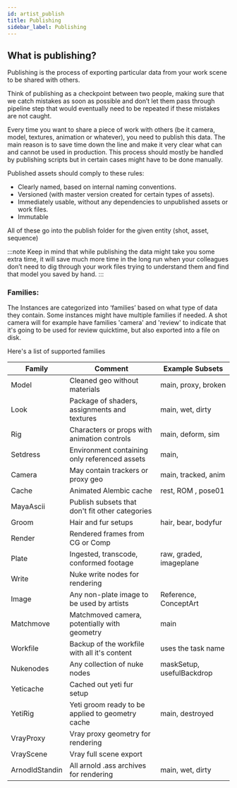 ```yaml
---
id: artist_publish
title: Publishing
sidebar_label: Publishing
---
```


## What is publishing?

Publishing is the process of exporting particular data from your work scene to be shared with others.

Think of publishing as a checkpoint between two people, making sure that we catch mistakes as soon as possible and don’t let them pass through pipeline step that would eventually need to be repeated if these mistakes are not caught.

Every time you want to share a piece of work with others (be it camera, model, textures, animation or whatever), you need to publish this data. The main reason is to save time down the line and make it very clear what can and cannot be used in production.
This process should mostly be handled by publishing scripts but in certain cases might have to be done manually.

Published assets should comply to these rules:

- Clearly named, based on internal naming conventions.
- Versioned (with master version created for certain types of assets).
- Immediately usable, without any dependencies to unpublished assets or work files.
- Immutable

All of these go into the publish folder for the given entity (shot, asset, sequence)

:::note
Keep in mind that while publishing the data might take you some extra time, it will save much more time in the long run when your colleagues don’t need to dig through your work files trying to understand them and find that model you saved by hand.
:::

### Families:

The Instances are categorized into ‘families’ based on what type of data they contain. Some instances might have multiple families if needed. A shot camera will for example have families 'camera' and  'review' to indicate that it's going to be used for review quicktime, but also exported into a file on disk.

Here's a list of supported families

| Family         | Comment                                          | Example Subsets           |
| -------------- | ------------------------------------------------ | ------------------------- |
| Model          | Cleaned geo without materials                    | main, proxy, broken       |
| Look           | Package of shaders, assignments and textures     | main, wet, dirty          |
| Rig            | Characters or props with animation controls      | main, deform, sim         |
| Setdress       | Environment containing only referenced assets    | main,                     |
| Camera         | May contain trackers or proxy geo                | main, tracked, anim       |
| Cache          | Animated Alembic cache                           | rest, ROM , pose01        |
| MayaAscii      | Publish subsets that don't fit other categories  |                           |
| Groom          | Hair and fur setups                              | hair, bear, bodyfur       |
| Render         | Rendered frames from CG or Comp                  |                           |
| Plate          | Ingested, transcode, conformed footage           | raw, graded, imageplane   |
| Write          | Nuke write nodes for rendering                   |                           |
| Image          | Any non-plate image to be used by artists        | Reference, ConceptArt     |
| Matchmove      | Matchmoved camera, potentially with geometry     | main                      |
| Workfile       | Backup of the workfile with all it's content     | uses the task name        |
| Nukenodes      | Any collection of nuke nodes                     | maskSetup, usefulBackdrop |
| Yeticache      | Cached out yeti fur setup                        |                           |
| YetiRig        | Yeti groom ready to be applied to geometry cache | main, destroyed           |
| VrayProxy      | Vray proxy geometry for rendering                |                           |
| VrayScene      | Vray full scene export                           |                           |
| ArnodldStandin | All arnold .ass archives for rendering           | main, wet, dirty          |
